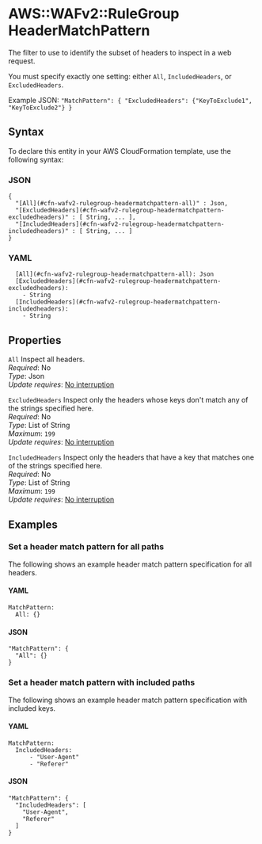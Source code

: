 # AWS::WAFv2::RuleGroup HeaderMatchPattern<a name="aws-properties-wafv2-rulegroup-headermatchpattern"></a>

The filter to use to identify the subset of headers to inspect in a web request\.

You must specify exactly one setting: either `All`, `IncludedHeaders`, or `ExcludedHeaders`\.

Example JSON: `"MatchPattern": { "ExcludedHeaders": {"KeyToExclude1", "KeyToExclude2"} }`

## Syntax<a name="aws-properties-wafv2-rulegroup-headermatchpattern-syntax"></a>

To declare this entity in your AWS CloudFormation template, use the following syntax:

### JSON<a name="aws-properties-wafv2-rulegroup-headermatchpattern-syntax.json"></a>

```
{
  "[All](#cfn-wafv2-rulegroup-headermatchpattern-all)" : Json,
  "[ExcludedHeaders](#cfn-wafv2-rulegroup-headermatchpattern-excludedheaders)" : [ String, ... ],
  "[IncludedHeaders](#cfn-wafv2-rulegroup-headermatchpattern-includedheaders)" : [ String, ... ]
}
```

### YAML<a name="aws-properties-wafv2-rulegroup-headermatchpattern-syntax.yaml"></a>

```
  [All](#cfn-wafv2-rulegroup-headermatchpattern-all): Json
  [ExcludedHeaders](#cfn-wafv2-rulegroup-headermatchpattern-excludedheaders):
    - String
  [IncludedHeaders](#cfn-wafv2-rulegroup-headermatchpattern-includedheaders):
    - String
```

## Properties<a name="aws-properties-wafv2-rulegroup-headermatchpattern-properties"></a>

`All` <a name="cfn-wafv2-rulegroup-headermatchpattern-all"></a>
Inspect all headers\.  
_Required_: No  
_Type_: Json  
_Update requires_: [No interruption](https://docs.aws.amazon.com/AWSCloudFormation/latest/UserGuide/using-cfn-updating-stacks-update-behaviors.html#update-no-interrupt)

`ExcludedHeaders` <a name="cfn-wafv2-rulegroup-headermatchpattern-excludedheaders"></a>
Inspect only the headers whose keys don't match any of the strings specified here\.  
_Required_: No  
_Type_: List of String  
_Maximum_: `199`  
_Update requires_: [No interruption](https://docs.aws.amazon.com/AWSCloudFormation/latest/UserGuide/using-cfn-updating-stacks-update-behaviors.html#update-no-interrupt)

`IncludedHeaders` <a name="cfn-wafv2-rulegroup-headermatchpattern-includedheaders"></a>
Inspect only the headers that have a key that matches one of the strings specified here\.  
_Required_: No  
_Type_: List of String  
_Maximum_: `199`  
_Update requires_: [No interruption](https://docs.aws.amazon.com/AWSCloudFormation/latest/UserGuide/using-cfn-updating-stacks-update-behaviors.html#update-no-interrupt)

## Examples<a name="aws-properties-wafv2-rulegroup-headermatchpattern--examples"></a>

### Set a header match pattern for all paths<a name="aws-properties-wafv2-rulegroup-headermatchpattern--examples--Set_a_header_match_pattern_for_all_paths_"></a>

The following shows an example header match pattern specification for all headers\.

#### YAML<a name="aws-properties-wafv2-rulegroup-headermatchpattern--examples--Set_a_header_match_pattern_for_all_paths_--yaml"></a>

```
MatchPattern:
  All: {}
```

#### JSON<a name="aws-properties-wafv2-rulegroup-headermatchpattern--examples--Set_a_header_match_pattern_for_all_paths_--json"></a>

```
"MatchPattern": {
  "All": {}
}
```

### Set a header match pattern with included paths<a name="aws-properties-wafv2-rulegroup-headermatchpattern--examples--Set_a_header_match_pattern_with_included_paths_"></a>

The following shows an example header match pattern specification with included keys\.

#### YAML<a name="aws-properties-wafv2-rulegroup-headermatchpattern--examples--Set_a_header_match_pattern_with_included_paths_--yaml"></a>

```
MatchPattern:
  IncludedHeaders:
      - "User-Agent"
      - "Referer"
```

#### JSON<a name="aws-properties-wafv2-rulegroup-headermatchpattern--examples--Set_a_header_match_pattern_with_included_paths_--json"></a>

```
"MatchPattern": {
  "IncludedHeaders": [
    "User-Agent",
    "Referer"
  ]
}
```
